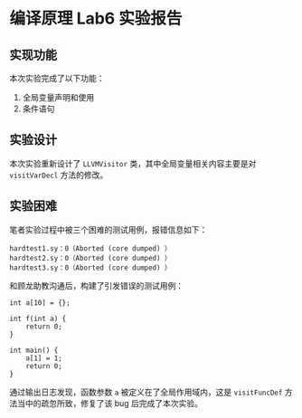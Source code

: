 # 编译原理 Lab6 实验报告

## 实现功能

本次实验完成了以下功能：

1. 全局变量声明和使用
1. 条件语句

## 实验设计

本次实验重新设计了 `LLVMVisitor` 类，其中全局变量相关内容主要是对 `visitVarDecl` 方法的修改。

## 实验困难

笔者实验过程中被三个困难的测试用例，报错信息如下：

```
hardtest1.sy：0（Aborted (core dumped) ）
hardtest2.sy：0（Aborted (core dumped) ）
hardtest3.sy：0（Aborted (core dumped) ）
```

和顾龙助教沟通后，构建了引发错误的测试用例：

```
int a[10] = {};

int f(int a) {
	return 0;
}

int main() {
	a[1] = 1;
	return 0;
}
```

通过输出日志发现，函数参数 `a` 被定义在了全局作用域内，这是 `visitFuncDef` 方法当中的疏忽所致，修复了该 bug 后完成了本次实验。
